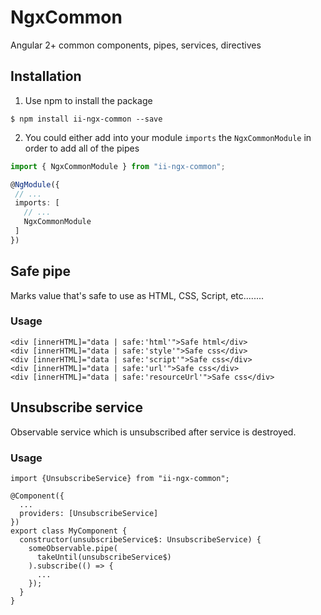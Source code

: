 # NgxCommon

Angular 2+ common components, pipes, services, directives

## Installation

1. Use npm to install the package

```terminal
$ npm install ii-ngx-common --save
```

2. You could either add into your module `imports` the `NgxCommonModule` in order to add all of the pipes

```typescript
import { NgxCommonModule } from "ii-ngx-common";

@NgModule({
 // ...
 imports: [
   // ...
   NgxCommonModule
 ]
})
```

## Safe pipe

Marks value that's safe to use as HTML, CSS, Script, etc........

### Usage

```terminal
<div [innerHTML]="data | safe:'html'">Safe html</div>
<div [innerHTML]="data | safe:'style'">Safe css</div>
<div [innerHTML]="data | safe:'script'">Safe css</div>
<div [innerHTML]="data | safe:'url'">Safe css</div>
<div [innerHTML]="data | safe:'resourceUrl'">Safe css</div>
```

## Unsubscribe service

Observable service which is unsubscribed after service is destroyed.

### Usage

```terminal
import {UnsubscribeService} from "ii-ngx-common";

@Component({
  ...
  providers: [UnsubscribeService]
})
export class MyComponent {
  constructor(unsubscribeService$: UnsubscribeService) {
    someObservable.pipe(
	  takeUntil(unsubscribeService$)
	).subscribe(() => {
	  ...
	});
  }
}
```
